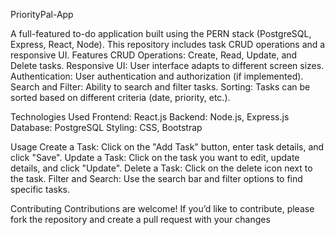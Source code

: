 PriorityPal-App 

A full-featured to-do application built using the PERN stack (PostgreSQL, Express, React, Node). This repository includes task CRUD
operations and a responsive UI. Features 
CRUD Operations: Create, Read, Update, and Delete tasks.
Responsive UI: User interface adapts to different screen sizes.
Authentication: User authentication and authorization (if implemented).
Search and Filter: Ability to search and filter tasks.
Sorting: Tasks can be sorted based on different criteria (date, priority, etc.).

Technologies Used 
Frontend: React.js
Backend: Node.js, Express.js
Database: PostgreSQL
Styling: CSS, Bootstrap

Usage 
Create a Task: Click on the "Add Task" button, enter task details, and click "Save".
Update a Task: Click on the task you want to edit, update details, and click "Update".
Delete a Task: Click on the delete icon next to the task.
Filter and Search: Use the search bar and filter options to find specific tasks.

Contributing 
Contributions are welcome! If you’d like to contribute, please fork the repository and create a pull request with your changes
